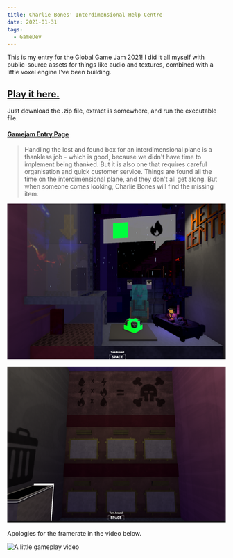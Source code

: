 ```yaml
---
title: Charlie Bones' Interdimensional Help Centre
date: 2021-01-31
tags:
  - GameDev
---
```


This is my entry for the Global Game Jam 2021! I did it all myself with public-source assets for things like audio and textures, combined with a little voxel engine I've been building.

## [Play it here.](2021/InterdimensionalHelpCentre.zip) 

Just download the .zip file, extract is somewhere, and run the executable file.

#### [Gamejam Entry Page](https://globalgamejam.org/2021/games/charlie-bones-interdimensional-help-centre-1)

> Handling the lost and found box for an interdimensional plane is a thankless job - which is good, because we didn't have time to implement being thanked. But it is also one that requires careful organisation and quick customer service. Things are found all the time on the interdimensional plane, and they don't all get along. But when someone comes looking, Charlie Bones will find the missing item.

![Screenshot 1](CharlieBones_1.png)

![Screenshot 1](CharlieBones_2.png)

Apologies for the framerate in the video below.

![A little gameplay video](https://www.youtube.com/watch?v=utAEdrYF-7A)